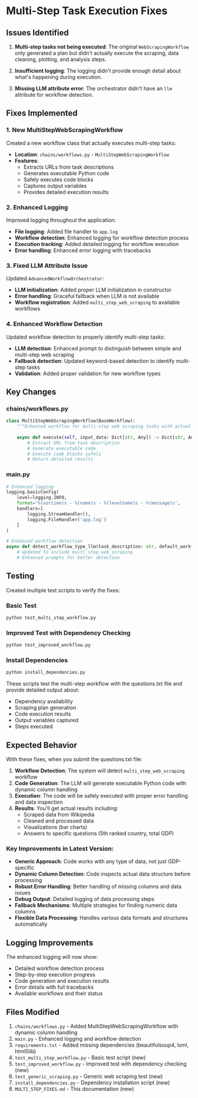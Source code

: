 # Multi-Step Task Execution Fixes

## Issues Identified

1. **Multi-step tasks not being executed**: The original `WebScrapingWorkflow` only generated a plan but didn't actually execute the scraping, data cleaning, plotting, and analysis steps.

2. **Insufficient logging**: The logging didn't provide enough detail about what's happening during execution.

3. **Missing LLM attribute error**: The orchestrator didn't have an `llm` attribute for workflow detection.

## Fixes Implemented

### 1. New MultiStepWebScrapingWorkflow

Created a new workflow class that actually executes multi-step tasks:

- **Location**: `chains/workflows.py` - `MultiStepWebScrapingWorkflow`
- **Features**:
  - Extracts URLs from task descriptions
  - Generates executable Python code
  - Safely executes code blocks
  - Captures output variables
  - Provides detailed execution results

### 2. Enhanced Logging

Improved logging throughout the application:

- **File logging**: Added file handler to `app.log`
- **Workflow detection**: Enhanced logging for workflow detection process
- **Execution tracking**: Added detailed logging for workflow execution
- **Error handling**: Enhanced error logging with tracebacks

### 3. Fixed LLM Attribute Issue

Updated `AdvancedWorkflowOrchestrator`:

- **LLM initialization**: Added proper LLM initialization in constructor
- **Error handling**: Graceful fallback when LLM is not available
- **Workflow registration**: Added `multi_step_web_scraping` to available workflows

### 4. Enhanced Workflow Detection

Updated workflow detection to properly identify multi-step tasks:

- **LLM detection**: Enhanced prompt to distinguish between simple and multi-step web scraping
- **Fallback detection**: Updated keyword-based detection to identify multi-step tasks
- **Validation**: Added proper validation for new workflow types

## Key Changes

### chains/workflows.py
```python
class MultiStepWebScrapingWorkflow(BaseWorkflow):
    """Enhanced workflow for multi-step web scraping tasks with actual execution"""
    
    async def execute(self, input_data: Dict[str, Any]) -> Dict[str, Any]:
        # Extract URL from task description
        # Generate executable code
        # Execute code blocks safely
        # Return detailed results
```

### main.py
```python
# Enhanced logging
logging.basicConfig(
    level=logging.INFO,
    format='%(asctime)s - %(name)s - %(levelname)s - %(message)s',
    handlers=[
        logging.StreamHandler(),
        logging.FileHandler('app.log')
    ]
)

# Enhanced workflow detection
async def detect_workflow_type_llm(task_description: str, default_workflow: str = "data_analysis") -> str:
    # Updated to include multi_step_web_scraping
    # Enhanced prompts for better detection
```

## Testing

Created multiple test scripts to verify the fixes:

### Basic Test
```bash
python test_multi_step_workflow.py
```

### Improved Test with Dependency Checking
```bash
python test_improved_workflow.py
```

### Install Dependencies
```bash
python install_dependencies.py
```

These scripts test the multi-step workflow with the questions.txt file and provide detailed output about:
- Dependency availability
- Scraping plan generation
- Code execution results
- Output variables captured
- Steps executed

## Expected Behavior

With these fixes, when you submit the questions.txt file:

1. **Workflow Detection**: The system will detect `multi_step_web_scraping` workflow
2. **Code Generation**: The LLM will generate executable Python code with dynamic column handling
3. **Execution**: The code will be safely executed with proper error handling and data inspection
4. **Results**: You'll get actual results including:
   - Scraped data from Wikipedia
   - Cleaned and processed data
   - Visualizations (bar charts)
   - Answers to specific questions (5th ranked country, total GDP)

### Key Improvements in Latest Version:
- **Generic Approach**: Code works with any type of data, not just GDP-specific
- **Dynamic Column Detection**: Code inspects actual data structure before processing
- **Robust Error Handling**: Better handling of missing columns and data issues
- **Debug Output**: Detailed logging of data processing steps
- **Fallback Mechanisms**: Multiple strategies for finding numeric data columns
- **Flexible Data Processing**: Handles various data formats and structures automatically

## Logging Improvements

The enhanced logging will now show:
- Detailed workflow detection process
- Step-by-step execution progress
- Code generation and execution results
- Error details with full tracebacks
- Available workflows and their status

## Files Modified

1. `chains/workflows.py` - Added MultiStepWebScrapingWorkflow with dynamic column handling
2. `main.py` - Enhanced logging and workflow detection
3. `requirements.txt` - Added missing dependencies (beautifulsoup4, lxml, html5lib)
4. `test_multi_step_workflow.py` - Basic test script (new)
5. `test_improved_workflow.py` - Improved test with dependency checking (new)
6. `test_generic_scraping.py` - Generic web scraping test (new)
7. `install_dependencies.py` - Dependency installation script (new)
8. `MULTI_STEP_FIXES.md` - This documentation (new) 